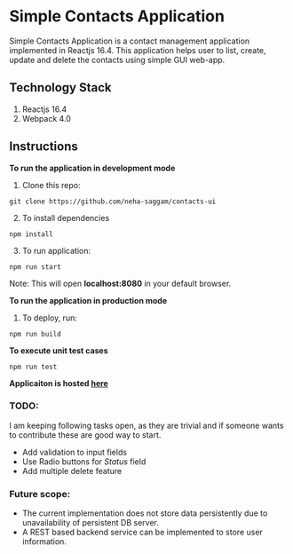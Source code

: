 # Simple Contacts Application

Simple Contacts Application is a contact management application implemented in Reactjs 16.4. This application helps user to list, create, update and delete the contacts using simple GUI web-app.

## Technology Stack

1. Reactjs 16.4
2. Webpack 4.0

## Instructions

**To run the application in development mode**

1.  Clone this repo:
```
git clone https://github.com/neha-saggam/contacts-ui
```

2.  To install dependencies
```
npm install
```

3.  To run application:
```
npm run start
```

Note: This will open **localhost:8080** in your default browser.


**To run the application in production mode**

1.  To deploy, run:
```
npm run build
```

**To execute unit test cases**
```
npm run test
```

**Applicaiton is hosted [here](https://neha-saggam.github.io/contacts-ui/)**

### TODO:

I am keeping following tasks open, as they are trivial and if someone wants to contribute these are good way to start.

- Add validation to input fields
- Use Radio buttons for *Status* field
- Add multiple delete feature

### Future scope:

- The current implementation does not store data persistently due to unavailability of persistent DB server.
- A REST based backend service can be implemented to store user information.
